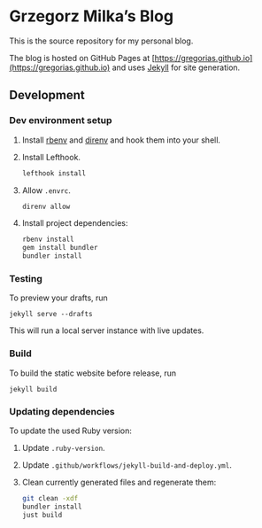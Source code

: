 # Grzegorz Milka’s Blog

This is the source repository for my personal blog.

The blog is hosted on GitHub Pages at
[https://gregorias.github.io](https://gregorias.github.io) and uses
[Jekyll](https://jekyllrb.com/) for site generation.

## Development

### Dev environment setup

1. Install [rbenv](https://github.com/rbenv/rbenv) and
   [direnv](https://direnv.net/) and hook them into your shell.
1. Install Lefthook.

   ```bash
   lefthook install
   ```

1. Allow `.envrc`.

   ```bash
   direnv allow
   ```

1. Install project dependencies:

    ```bash
    rbenv install
    gem install bundler
    bundler install
    ```

### Testing

To preview your drafts, run

```shell
jekyll serve --drafts
```

This will run a local server instance with live updates.

### Build

To build the static website before release, run

```shell
jekyll build
```

### Updating dependencies

To update the used Ruby version:

1. Update `.ruby-version`.
2. Update `.github/workflows/jekyll-build-and-deploy.yml`.
3. Clean currently generated files and regenerate them:

    ```bash
    git clean -xdf
    bundler install
    just build
    ```
